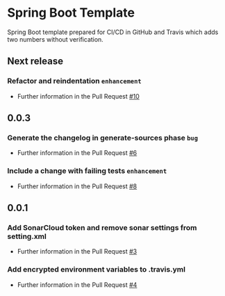 # Spring Boot Template

Spring Boot template prepared for CI/CD in GitHub and Travis which adds two numbers without verification. 

## Next release
### Refactor and reindentation    `enhancement`  
* Further information in the Pull Request [#10](https://github.com/AriHealth/spring-boot-template/pull/10)
## 0.0.3
### Generate the changelog in generate-sources phase    `bug`  
* Further information in the Pull Request [#6](https://github.com/AriHealth/spring-boot-template/pull/6)
### Include a change with failing tests    `enhancement`  
* Further information in the Pull Request [#8](https://github.com/AriHealth/spring-boot-template/pull/8)
## 0.0.1
### Add SonarCloud token and remove sonar settings from setting.xml  
* Further information in the Pull Request [#3](https://github.com/AriHealth/spring-boot-template/pull/3)
### Add encrypted environment variables to .travis.yml  
* Further information in the Pull Request [#4](https://github.com/AriHealth/spring-boot-template/pull/4)
